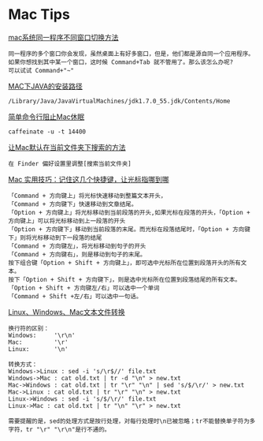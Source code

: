 # Mac Tips
[mac系统同一程序不同窗口切换方法](http://www.win8xitong.cn/winodws10/46353.html)

	同一程序的多个窗口你会发现，虽然桌面上有好多窗口，但是，他们都是源自同一个应用程序。
	如果你想找到其中某一个窗口，这时候 Command+Tab 就不管用了。那么该怎么办呢?
	可以试试 Command+"~"

[MAC下JAVA的安装路径](http://www.blogjava.net/paulwong/archive/2014/07/12/415725.html)

	/Library/Java/JavaVirtualMachines/jdk1.7.0_55.jdk/Contents/Home


[简单命令行阻止Mac休眠](http://digi.it.sohu.com/20121218/n360779320.shtml)

	caffeinate -u -t 14400

[让Mac默认在当前文件夹下搜索的方法](http://www.2cto.com/os/201301/183562.html)

	在 Finder 偏好设置里调整[搜索当前文件夹]
	
	
	
[Mac 实用技巧：记住这几个快捷键，让光标指哪到哪](http://sspai.com/32769)

	「Command + 方向键上」将光标快速移动到整篇文本开头，
	「Command + 方向键下」快速移动到文章结尾。	
	「Option + 方向键上」将光标移动到当前段落的开头,如果光标在段落的开头，「Option + 方向键上」可以将光标移动到上一段落的开头
	「Option + 方向键下」移动到当前段落的末尾。而光标在段落结尾时，「Option + 方向键下」则将光标移动到下一段落的结尾
	「Command + 方向键左」，将光标移动到句子的开头
	「Command + 方向键右」，则是移动到句子的末尾。
	按下组合键「Option + Shift + 方向键上」，即可选中光标所在位置到段落开头的所有文本。
	按下「Option + Shift + 方向键下」，则是选中光标所在位置到段落结尾的所有文本。
	「Option + Shift + 方向键左/右」可以选中一个单词
	「Command + Shift +左/右」可以选中一句话。
	

[Linux、Windows、Mac文本文件转换](http://blog.csdn.net/yxc135/article/details/18909173)

	换行符的区别：
	Windows:     '\r\n'
	Mac:         '\r'
	Linux:       '\n'

	转换方式：
	Windows->Linux : sed -i 's/\r$//' file.txt
	Windows->Mac : cat old.txt | tr -d "\n" > new.txt
	Mac->Windows : cat old.txt | tr "\r" "\n" | sed 's/$/\r/' > new.txt
	Mac->Linux : cat old.txt | tr "\r" "\n" > new.txt
	Linux->Windows : sed -i 's/$/\r/' file.txt
	Linux->Mac : cat old.txt | tr "\n" "\r" > new.txt

	需要提醒的是，sed的处理方式是按行处理，对每行处理时\n已被忽略；tr不能替换单子符为多字符，tr "\r" "\r\n"是行不通的。